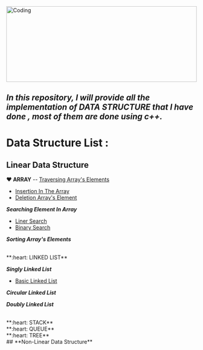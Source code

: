 <img align="center" width="100%" height="200" alt="Coding" src="https://i.ibb.co/pw2pzCk/datastructure.png">

## ***In this repository, I will provide all the implementation of DATA STRUCTURE that I have done , most of them are done using c++.***

# Data Structure List : 

## **Linear Data Structure**
 **:heart: ARRAY**
 -- [Traversing Array's Elements](https://github.com/Masum-SM/Data_Structure/blob/main/Array_Traverse_Insert_Delete/Traversing.cpp)
 - [Insertion In The Array](https://github.com/Masum-SM/Data_Structure/blob/main/Array_Traverse_Insert_Delete/Insertion.cpp)
 - [Deletion Array's Element](https://github.com/Masum-SM/Data_Structure/blob/main/Array_Traverse_Insert_Delete/Insertion.cpp)
 
 ***Searching Element In Array***
- [Liner Search](https://github.com/Masum-SM/Data_Structure/blob/main/Application_Of_Array/liner_search.cpp)
- [Binary Search](https://github.com/Masum-SM/Data_Structure/blob/main/Application_Of_Array/Binary_search.cpp)

***Sorting Array's Elements***

</br>
**:heart: LINKED LIST**

***Singly Linked List***
- [Basic Linked List](https://github.com/Masum-SM/Data_Structure/blob/main/Linked_List/Basic_linked_list.cpp)

***Circular Linked List***

***Doubly Linked List***

</br>
**:heart: STACK**
 

</br>
**:heart: QUEUE**


</br>
**:heart: TREE**

</br>
## **Non-Linear Data Structure**
